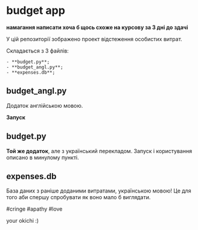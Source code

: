 # budget app
**намагання написати хоча б щось схоже на курсову за 3 дні до здачі**

У цій репозиторії зображено проект відстеження особистих витрат.

Складається з 3 файлів:

    - **budget.py**;
    - **budget_angl.py**;
    - **expenses.db**;
    
## budget_angl.py

Додаток англійською мовою. 

**Запуск**


## budget.py 

**Той же додаток**, але з український перекладом. Запуск і користування описано в минулому пункті.

## expenses.db

База даних з раніше доданими витратами, українською мовою! Це для того аби спершу спробувати як воно мало б виглядати.



#cringe #apathy #love

your okichi :)
